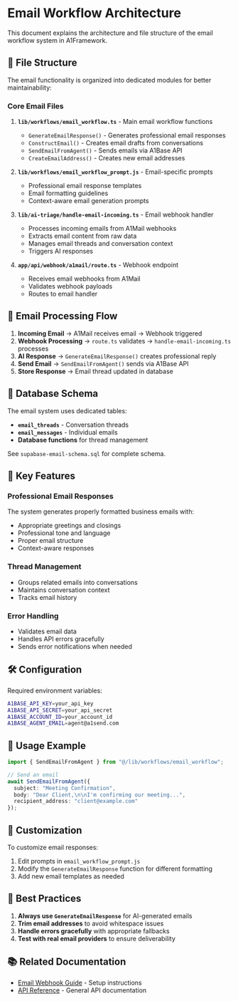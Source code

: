 # Email Workflow Architecture

This document explains the architecture and file structure of the email workflow system in A1Framework.

## 📁 File Structure

The email functionality is organized into dedicated modules for better maintainability:

### Core Email Files

1. **`lib/workflows/email_workflow.ts`** - Main email workflow functions
   - `GenerateEmailResponse()` - Generates professional email responses
   - `ConstructEmail()` - Creates email drafts from conversations
   - `SendEmailFromAgent()` - Sends emails via A1Base API
   - `CreateEmailAddress()` - Creates new email addresses

2. **`lib/workflows/email_workflow_prompt.js`** - Email-specific prompts
   - Professional email response templates
   - Email formatting guidelines
   - Context-aware email generation prompts

3. **`lib/ai-triage/handle-email-incoming.ts`** - Email webhook handler
   - Processes incoming emails from A1Mail webhooks
   - Extracts email content from raw data
   - Manages email threads and conversation context
   - Triggers AI responses

4. **`app/api/webhook/a1mail/route.ts`** - Webhook endpoint
   - Receives email webhooks from A1Mail
   - Validates webhook payloads
   - Routes to email handler

## 🔄 Email Processing Flow

1. **Incoming Email** → A1Mail receives email → Webhook triggered
2. **Webhook Processing** → `route.ts` validates → `handle-email-incoming.ts` processes
3. **AI Response** → `GenerateEmailResponse()` creates professional reply
4. **Send Email** → `SendEmailFromAgent()` sends via A1Base API
5. **Store Response** → Email thread updated in database

## 💾 Database Schema

The email system uses dedicated tables:

- **`email_threads`** - Conversation threads
- **`email_messages`** - Individual emails
- **Database functions** for thread management

See `supabase-email-schema.sql` for complete schema.

## 🎯 Key Features

### Professional Email Responses
The system generates properly formatted business emails with:
- Appropriate greetings and closings
- Professional tone and language
- Proper email structure
- Context-aware responses

### Thread Management
- Groups related emails into conversations
- Maintains conversation context
- Tracks email history

### Error Handling
- Validates email data
- Handles API errors gracefully
- Sends error notifications when needed

## 🛠️ Configuration

Required environment variables:
```bash
A1BASE_API_KEY=your_api_key
A1BASE_API_SECRET=your_api_secret
A1BASE_ACCOUNT_ID=your_account_id
A1BASE_AGENT_EMAIL=agent@a1send.com
```

## 📝 Usage Example

```typescript
import { SendEmailFromAgent } from "@/lib/workflows/email_workflow";

// Send an email
await SendEmailFromAgent({
  subject: "Meeting Confirmation",
  body: "Dear Client,\n\nI'm confirming our meeting...",
  recipient_address: "client@example.com"
});
```

## 🔧 Customization

To customize email responses:

1. Edit prompts in `email_workflow_prompt.js`
2. Modify the `GenerateEmailResponse` function for different formatting
3. Add new email templates as needed

## 🚀 Best Practices

1. **Always use `GenerateEmailResponse`** for AI-generated emails
2. **Trim email addresses** to avoid whitespace issues  
3. **Handle errors gracefully** with appropriate fallbacks
4. **Test with real email providers** to ensure deliverability

## 📚 Related Documentation

- [Email Webhook Guide](./EMAIL_WEBHOOK_GUIDE.md) - Setup instructions
- [API Reference](../README.md) - General API documentation 